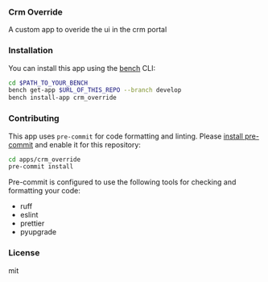 ### Crm Override

A custom app to overide the ui in the crm portal

### Installation

You can install this app using the [bench](https://github.com/frappe/bench) CLI:

```bash
cd $PATH_TO_YOUR_BENCH
bench get-app $URL_OF_THIS_REPO --branch develop
bench install-app crm_override
```

### Contributing

This app uses `pre-commit` for code formatting and linting. Please [install pre-commit](https://pre-commit.com/#installation) and enable it for this repository:

```bash
cd apps/crm_override
pre-commit install
```

Pre-commit is configured to use the following tools for checking and formatting your code:

- ruff
- eslint
- prettier
- pyupgrade

### License

mit
